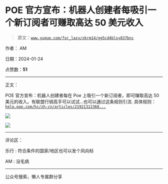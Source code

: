 # POE 官方宣布：机器人创建者每吸引一个新订阅者可赚取高达 50 美元收入

> 原文：[`www.yuque.com/for_lazy/xkrm14/gg5cd4blsy837bnc`](https://www.yuque.com/for_lazy/xkrm14/gg5cd4blsy837bnc)

作者： AM

日期：2024-01-24

点赞数：**51**

* * *

正文：

POE 官方宣布：机器人创建者每在 Poe 上吸引一个新订阅者，即可赚取高达 50 美元的收入。有联盟行销高手可以试试...也可以通过这条规则引流.
具体规则： [`help.poe.com/hc/zh-cn/articles/21921312368...`](https://help.poe.com/hc/zh-cn/articles/21921312368020) 

![](img/aa9caf8bdfaedd3413fb3b73045d75cc.png)

![](img/2c9bba473938ddf5f748f8bb97e15e3b.png)

* * *

评论区：

乐行 : 符合条件的国家/地区也可以发个风向标

AM : 没毛病

* * *

公众号搜索，懒人专属群分享